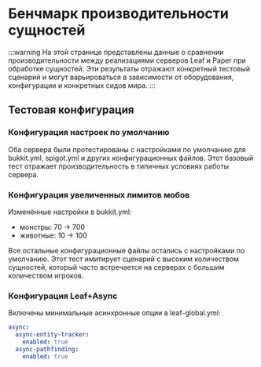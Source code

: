 # Бенчмарк производительности сущностей

:::warning
На этой странице представлены данные о сравнении производительности между реализациями серверов Leaf и Paper при обработке сущностей. Эти результаты отражают конкретный тестовый сценарий и могут варьироваться в зависимости от оборудования, конфигурации и конкретных сидов мира.
:::

<entity-performance-graph />

## Тестовая конфигурация

### Конфигурация настроек по умолчанию

Оба сервера были протестированы с настройками по умолчанию для bukkit.yml, spigot.yml и других конфигурационных файлов. Этот базовый тест отражает производительность в типичных условиях работы сервера.

### Конфигурация увеличенных лимитов мобов

Изменённые настройки в bukkit.yml:

- монстры: 70 → 700
- животные: 10 → 100

Все остальные конфигурационные файлы остались с настройками по умолчанию. Этот тест имитирует сценарий с высоким количеством сущностей, который часто встречается на серверах с большим количеством игроков.

### Конфигурация Leaf+Async

Включены минимальные асинхронные опции в leaf-global.yml:

```yaml
async:
  async-entity-tracker:
    enabled: true
  async-pathfinding:
    enabled: true
```